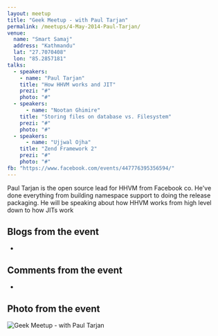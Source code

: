 ```yaml
---
layout: meetup
title: "Geek Meetup - with Paul Tarjan"
permalink: /meetups/4-May-2014-Paul-Tarjan/
venue:
  name: "Smart Samaj"
  address: "Kathmandu"
  lat: "27.7070408"
  lon: "85.2857181"
talks:
  - speakers:
    - name: "Paul Tarjan"
    title: "How HHVM works and JIT"
    prezi: "#"
    photo: "#"
  - speakers:
      - name: "Nootan Ghimire"
    title: "Storing files on database vs. Filesystem"
    prezi: "#"
    photo: "#"
  - speakers:
      - name: "Ujjwal Ojha"
    title: "Zend Framework 2"
    prezi: "#"
    photo: "#"
fb: "https://www.facebook.com/events/447776395356594/"
---
```

Paul Tarjan is the open source lead for HHVM from Facebook co. He've done everything from building namespace support to doing the release packaging. He will be speaking about how HHVM works from high level down to how JITs work

## Blogs from the event
  -

## Comments from the event
  -

## Photo from the event

![Geek Meetup - with Paul Tarjan](https://scontent-ams3-1.xx.fbcdn.net/hphotos-xaf1/v/t1.0-9/10313726_10152045574936205_8221251404335935334_n.jpg?oh=5866ad027edb790badb86c4b9b9b73c7&oe=56399757 "Geek Meetup - with Paul Tarjan")
